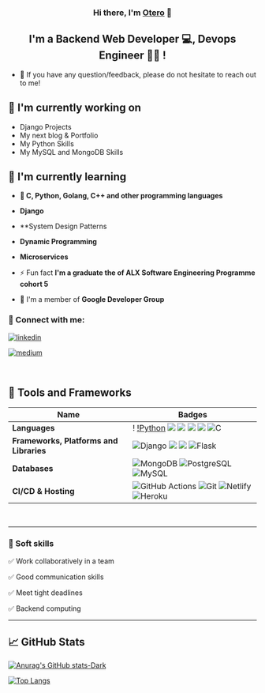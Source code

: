 <h3 align="center">
Hi there, I'm <a href="#" target="_blank" rel="noreferrer">Otero</a> 👋
</h3>

<h2 align="center">
I'm a Backend Web Developer 💻, Devops Engineer 👩‍💻 !
</h2>

- 💬 If you have any question/feedback, please do not hesitate to reach out to me!

## 🔭 I'm currently working on

- Django Projects
- My next blog & Portfolio
- My Python Skills
- My MySQL and MongoDB Skills

## 🌱 I'm currently learning

- **📱 C, Python, Golang, C++ and other programming languages**

- **Django**

- **System Design Patterns

- **Dynamic Programming**

- **Microservices**

- ⚡ Fun fact **I'm a graduate the of ALX Software Engineering Programme cohort 5**

- 🔭 I'm a member of **Google Developer Group**

### 🤝 Connect with me:

[![linkedin](https://img.shields.io/badge/linkedin-0A66C2?style=for-the-badge&logo=linkedin&logoColor=white)](https://www.linkedin.com/in/otero-onderi/)

[![medium](https://img.shields.io/badge/medium-fff?style=for-the-badge&logo=medium&logoColor=black)](https://medium.com/@oteronickbrian)

</br>


## 💼 Tools and Frameworks

Name | Badges
--- | --- 
**Languages**  | ! [!Python](https://img.shields.io/badge/Python-3776AB?style=for-the-badge&logo=python&logoColor=white) <img src="https://img.shields.io/badge/Go-00ADD8?style=for-the-badge&logo=go&logoColor=white" /> <img src="https://img.shields.io/badge/JavaScript-323330?style=for-the-badge&logo=javascript&logoColor=F7DF1E" /> <img src="https://img.shields.io/badge/CSS3-1572B6?style=for-the-badge&logo=css3&logoColor=white" /> <img src="https://img.shields.io/badge/HTML5-E34F26?style=for-the-badge&logo=html5&logoColor=white" /> ![C](https://img.shields.io/badge/c-%2300599C.svg?style=for-the-badge&logo=c&logoColor=white)
**Frameworks, Platforms and Libraries** | ![Django](https://img.shields.io/badge/Django-092E20?style=for-the-badge&logo=django&logoColor=white) <img src="https://img.shields.io/badge/Bootstrap-563D7C?style=for-the-badge&logo=bootstrap&logoColor=white" /> <img src="https://img.shields.io/badge/React-20232A?style=for-the-badge&logo=react&logoColor=61DAFB" /> ![Flask](https://img.shields.io/badge/Flask-000000?style=for-the-badge&logo=flask&logoColor=white)
**Databases**  | ![MongoDB](https://img.shields.io/badge/MongoDB-%234ea94b.svg?style=for-the-badge&logo=mongodb&logoColor=white) ![PostgreSQL](https://img.shields.io/badge/PostgreSQL-316192?style=for-the-badge&logo=postgresql&logoColor=white) ![MySQL](https://img.shields.io/badge/mysql-%2300f.svg?style=for-the-badge&logo=mysql&logoColor=white)
**CI/CD & Hosting**   | ![GitHub Actions](https://img.shields.io/badge/github%20actions-%232671E5.svg?style=for-the-badge&logo=githubactions&logoColor=white) ![Git](https://img.shields.io/badge/GIT-E44C30?style=for-the-badge&logo=git&logoColor=white) ![Netlify](https://img.shields.io/badge/netlify-%23000000.svg?style=for-the-badge&logo=netlify&logoColor=#00C7B7) ![Heroku](https://img.shields.io/badge/heroku-%23430098.svg?style=for-the-badge&logo=heroku&logoColor=white)

</br>

<hr>

### 👔 Soft skills

✅ Work collaboratively in a team

✅ Good communication skills

✅ Meet tight deadlines

✅ Backend computing

<hr>

## 📈 GitHub Stats

[![Anurag's GitHub stats-Dark](https://github-readme-stats.vercel.app/api?username=O-tero&show_icons=true&theme=dark#gh-dark-mode-only)](https://github.com/O-tero/github-readme-stats#gh-dark-mode-only)

[![Top Langs](https://github-readme-stats.vercel.app/api/top-langs/?username=O-tero&langs_count=8)](https://github.com/O-tero/github-readme-stats)

<!--

Here are some ideas to get you started:

- 🔭 I’m currently working on ...
- 🌱 I’m currently learning ...
- 👯 I’m looking to collaborate on ...
- 🤔 I’m looking for help with ...
- 💬 Ask me about ...
- 📫 How to reach me: ...
- 😄 Pronouns: ...
- ⚡ Fun fact: ...
-->
